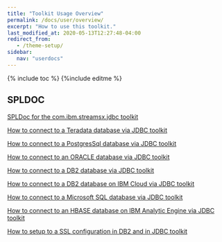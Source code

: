 ```yaml
---
title: "Toolkit Usage Overview"
permalink: /docs/user/overview/
excerpt: "How to use this toolkit."
last_modified_at: 2020-05-13T12:27:48-04:00
redirect_from:
   - /theme-setup/
sidebar:
   nav: "userdocs"
---
```

{% include toc %}
{%include editme %}


## SPLDOC

[SPLDoc for the com.ibm.streamsx.jdbc toolkit](https://ibmstreams.github.io/streamsx.jdbc/doc/spldoc/html/index.html)


[How to connect to a Teradata database via JDBC toolkit](https://github.com/IBMStreams/streamsx.jdbc/wiki/How-to-connect-to-a-Teradata-database-via-JDBC-toolkit)

[How to connect to a PostgresSql database via JDBC toolkit](https://github.com/IBMStreams/streamsx.jdbc/wiki/How-to-connect-to-a-PostgresSql-database-via-JDBC-toolkit)

[How to connect to an ORACLE database via JDBC toolkit](https://github.com/IBMStreams/streamsx.jdbc/wiki/How-to-connect-to-an-ORACLE-database-via-JDBC-toolkit)

[How to connect to a DB2 database via JDBC toolkit](https://github.com/IBMStreams/streamsx.jdbc/wiki/How-to-connect-to-a-DB2-database-via-JDBC-toolkit)

[How to connect to a DB2 database on IBM Cloud  via JDBC toolkit](https://github.com/IBMStreams/streamsx.jdbc/wiki/How-to-connect-to-a-DB2-IBM-Cloud-database-via-JDBC-toolkit)

[How to connect to a Microsoft SQL database via JDBC toolkit](https://github.com/IBMStreams/streamsx.jdbc/wiki/How-to-connect-to-a-Microsoft_SQL-database-via-JDBC-toolkit)


[How to connect to an HBASE database on IBM Analytic Engine via JDBC toolkit](https://github.com/IBMStreams/streamsx.jdbc/wiki/How-to-connect-to-HBASE-IBM-Analytics-Engine-via-JDBC-toolkit)

[How to setup to a SSL configuration in DB2 and in JDBC toolkit](https://github.com/IBMStreams/streamsx.jdbc/wiki/How-to-setup-a-SSL-configuration-in-DB2-and-in-JDBC-toolkit)






